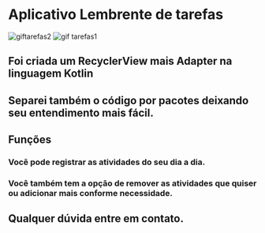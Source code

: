 # Aplicativo Lembrente de tarefas
![giftarefas2](https://user-images.githubusercontent.com/92765775/150978414-2b543f5c-652a-4ab7-989b-6b98711adea2.gif)
![gif tarefas1](https://user-images.githubusercontent.com/92765775/150978423-5499138c-04e4-48ea-8ee6-0dc62d69098b.gif)

## Foi criada um RecyclerView mais Adapter na linguagem Kotlin
## Separei também o código por pacotes deixando seu entendimento mais fácil.

## Funções
### Você pode registrar as atividades do seu dia a dia.
### Você também tem a opção de remover as atividades que quiser ou adicionar mais conforme necessidade.

## Qualquer dúvida entre em contato.

